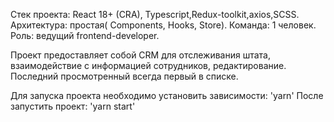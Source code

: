 Стек проекта: React 18+ (CRA), Typescript,Redux-toolkit,axios,SCSS.
Архитектура: простая( Components, Hooks, Store).
Команда: 1 человек.
Роль: ведущий frontend-developer.

Проект предоставляет собой CRM для отслеживания штата, взаимодействие с информацией сотрудников, редактирование. Последний просмотренный всегда первый в списке.

Для запуска проекта необходимо установить зависимости: 'yarn' После запустить проект: 'yarn start'

